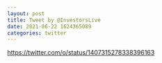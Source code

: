 ```yaml
--- 
layout: post 
title: Tweet by @InvestorsLive 
date: 2021-06-22 1624365089 
categories: twitter 
--- 
```

https://twitter.com/o/status/1407315278338396163
